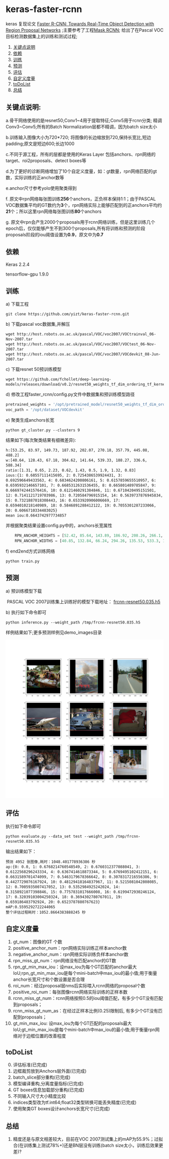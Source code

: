 # keras-faster-rcnn

keras 复现论文 [Faster R-CNN: Towards Real-Time Object Detection with Region Proposal Networks](https://arxiv.org/pdf/1504.08083.pdf) ;主要参考了工程[Mask RCNN](https://github.com/matterport/Mask_RCNN); 给出了在Pascal VOC目标检测数据集上的训练和测试过程;

1. [关键点说明](#关键点说明)
2. [依赖](#依赖)
3. [训练](#训练)
4. [预测](#预测)
5. [评估](#评估)
6. [自定义度量](#自定义度量)
7. [toDoList](#toDoList)
8. [总结](#总结)

## 关键点说明:

a.骨干网络使用的是resnet50;Conv1~4用于提取特征;Conv5用于rcnn分类; 精调Conv3~Conv5;所有的Batch Normalization层都不精调，因为batch size太小

b.训练输入图像大小为720\*720; 将图像的长边缩放到720,保持长宽比,短边padding;原文是短边600;长边1000

c.不同于源工程，所有的层都是使用的Keras Layer 包括anchors、rpn网络的target、roi2proposals、detect boxes等

d.为了更好的诊断网络增加了10个自定义度量，如：gt数量，rpn网络匹配的gt数，实际训练的正anchor数等

e.anchor尺寸参考yolo使用聚类得到

f. 原文中rpn网络每张图训练**256**个anchors，正负样本保持1:1；由于PASCAL VOC数据集平均的GT数约为**3**个，rpn网络实际上能够匹配到的正anchors平均约**21**个；所以这里rpn网络每张图训练**80**个anchors

g. 原文中rpn会产生2000个proposals用于rcnn网络训练，但是这里训练几个epoch后，仅仅能够产生不到300个proposals,所有将训练和预测的阶段proposals阶段的iou阈值设置为**0.9**，原文中为**0.7**




## 依赖

Keras 2.2.4

tensorflow-gpu 1.9.0



## 训练

a) 下载工程

```shell
git clone https://github.com/yizt/keras-faster-rcnn.git
```

b) 下载pascal voc数据集,并解压

```shell
wget http://host.robots.ox.ac.uk/pascal/VOC/voc2007/VOCtrainval_06-Nov-2007.tar
wget http://host.robots.ox.ac.uk/pascal/VOC/voc2007/VOCtest_06-Nov-2007.tar
wget http://host.robots.ox.ac.uk/pascal/VOC/voc2007/VOCdevkit_08-Jun-2007.tar
```

c) 下载resnet 50预训练模型

```shell
wget https://github.com/fchollet/deep-learning-models/releases/download/v0.2/resnet50_weights_tf_dim_ordering_tf_kernels_notop.h5
```

d) 修改工程faster_rcnn/config.py文件中数据集和预训练模型路径

```python
pretrained_weights = '/opt/pretrained_model/resnet50_weights_tf_dim_ordering_tf_kernels_notop.h5'
voc_path = '/opt/dataset/VOCdevkit'
```

e) 聚类生成anchors长宽
```shell
python gt_cluster.py --clusters 9
```
   结果如下(每次聚类结果有细微差异):
```shell
h:[53.25, 83.97, 149.73, 187.92, 202.07, 270.18, 357.79, 445.08, 488.2] 
w:[40.64, 128.43, 67.18, 304.62, 141.64, 539.33, 188.27, 336.6, 588.34]
ratio:[1.31, 0.65, 2.23, 0.62, 1.43, 0.5, 1.9, 1.32, 0.83]
ious:{1: 0.68557111415695, 2: 0.7254386539924431, 3: 0.692596649433563, 4: 0.6834624200806161, 5: 0.6157859655510957, 6: 0.6595932146657101, 7: 0.6685312631536455, 8: 0.665801489785847, 9: 0.6669742441576416, 10: 0.6121460291384846, 11: 0.6710420495151501, 12: 0.7141121719703986, 13: 0.720584796915154, 14: 0.5639737876945834, 15: 0.7321887018308443, 16: 0.6533920906006669, 17: 0.6594010218140989, 18: 0.5846891288412122, 19: 0.7055301287233066, 20: 0.6066710334483025}
mean iou:0.6643742977734857
```
   并根据聚类结果设置config.py中的，anchors长宽属性
```python
    RPN_ANCHOR_HEIGHTS = [52.42, 85.64, 143.89, 186.92, 208.26, 266.1, 359.72, 446.26, 484.92]
    RPN_ANCHOR_WIDTHS = [40.85, 132.84, 66.24, 294.26, 135.53, 533.3, 190.26, 339.55, 591.88]
```
f) end2end方式训练网络
```shell
python train.py
```

## 预测

a) 预训练模型下载

​    PASCAL VOC 2007训练集上训练好的模型下载地址： [frcnn-resnet50.035.h5](https://drive.google.com/file/d/1TBGDTpdvCwGhIVEbv4t9q2mpzhL-5HdM/view?usp=sharing)


b) 执行如下命令即可

```shell
python inference.py --weight_path /tmp/frcnn-resnet50.035.h5
```

样例结果如下;更多预测样例见demo_images目录

![examples](demo_images/inferece_examples.2.png)


## 评估

执行如下命令即可

```shell
python evaluate.py --data_set test --weight_path /tmp/frcnn-resnet50.035.h5
```

输出结果如下：

```shell
预测 4952 张图像,耗时：1048.401778936386 秒
ap:{0: 0.0, 1: 0.6768214760548549, 2: 0.6760312377088041, 3: 0.6122568296243334, 4: 0.6367414618873344, 5: 0.6769495102412151, 6: 0.6631589701474099, 7: 0.5463179678366642, 8: 0.3078317216556386, 9: 0.4427729076167924, 10: 0.48129418164837967, 11: 0.5215081042808085, 12: 0.7005935007417052, 13: 0.5352984925242024, 14: 0.3158921077398846, 15: 0.7757831017666008, 16: 0.6199472930246124, 17: 0.32039103004250324, 18: 0.3694302780767011, 19: 0.659186483792924, 20: 0.6523787880767623}
mAP:0.5595292722244065
整个评估过程耗时：1052.8664383888245 秒
```

## 自定义度量


1. gt_num：图像的GT 个数
2. positive_anchor_num：rpn网络实际训练正样本anchor数
3. negative_anchor_num：rpn网络实际训练负样本anchor数
4. rpn_miss_gt_num：rpn网络没有匹配anchor的GT数
5. rpn_gt_min_max_iou：设max_iou为每个GT匹配的anchor最大IoU;rpn_gt_min_max_iou是每个mini-batch中max_iou的最小值;用于衡量anchor长宽尺寸和个数设置是否合理
6. roi_num：经过proposal层nms后实际喂入rcnn网络的proposal个数
7. positive_roi_num：每张图像rcnn网络实际训练的正样本数
8. rcnn_miss_gt_num：rcnn网络按照0.5的iou阈值匹配，有多少个GT没有匹配到proposals；
9. rcnn_miss_gt_num_as：在经过正样本比例(0.25)限制后, 有多少个GT没有匹配到proposals；
10. gt_min_max_iou: 设max_iou为每个GT匹配的proposals最大IoU;gt_min_max_iou是每个mini-batch中max_iou的最小值;用于衡量rpn网络对于边框位置的改善程度                  


## toDoList
0. 评估标准(已完成)
1. 边框裁剪放到Anchors层外面(已完成)
2. batch_slice部分重构(已完成)
3. 模型编译重构,分离度量指标(已完成)
4. GT boxes信息加载部分重构(已完成)
5. 不同输入尺寸大小精度比较
6. indices类型改为tf.int64;float32类型转换可能丢失精度(已完成)
7. 使用聚类GT boxes设计anchors长宽尺寸(已完成)


## 总结
1. 精度还是与原文相差较大，目前在VOC 2007测试集上的mAP为55.9%；过拟合(在训练集上测试78%+)还是BN层没有训练(batch size太小，训练后效果更差)? 
